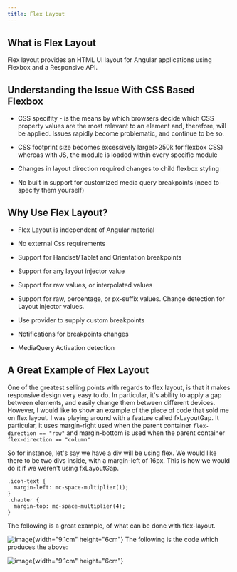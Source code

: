 ```yaml
---
title: Flex Layout
---
```


 What is Flex Layout 
--------------------

Flex layout provides an HTML UI layout for Angular applications using
Flexbox and a Responsive API.

 Understanding the Issue With CSS Based Flexbox 
-----------------------------------------------

-   CSS specifity - is the means by which browsers decide which CSS
    property values are the most relevant to an element and, therefore,
    will be applied. Issues rapidly become problematic, and continue to
    be so.

-   CSS footprint size becomes excessively large(\>250k for flexbox CSS)
    whereas with JS, the module is loaded within every specific module

-   Changes in layout direction required changes to child flexbox
    styling

-   No built in support for customized media query breakpoints (need to
    specify them yourself)

 Why Use Flex Layout? 
---------------------

-   Flex Layout is independent of Angular material

-   No external Css requirements

-   Support for Handset/Tablet and Orientation breakpoints

-   Support for any layout injector value

-   Support for raw values, or interpolated values

-   Support for raw, percentage, or px-suffix values. Change detection
    for Layout injector values.

-   Use provider to supply custom breakpoints

-   Notifications for breakpoints changes

-   MediaQuery Activation detection

 A Great Example of Flex Layout 
-------------------------------

One of the greatest selling points with regards to flex layout, is that
it makes responsive design very easy to do. In particular, it's ability
to apply a gap between elements, and easily change them between
different devices. However, I would like to show an example of the piece
of code that sold me on flex layout. I was playing around with a feature
called fxLayoutGap. It particular, it uses margin-right used when the
parent container `flex-direction == "row"` and margin-bottom is used
when the parent container `flex-direction == "column"`

So for instance, let's say we have a div will be using flex. We would
like there to be two divs inside, with a margin-left of 16px. This is
how we would do it if we weren't using fxLayoutGap.

    .icon-text {
      margin-left: mc-space-multiplier(1);
    }
    .chapter {
      margin-top: mc-space-multiplier(4);
    }

The following is a great example, of what can be done with flex-layout.

![image](pwa/responsive/flex-layout/flex-layout-grid){width="9.1cm"
height="6cm"} The following is the code which produces the above:

![image](pwa/responsive/flex-layout/flex-layout-code){width="9.1cm"
height="6cm"}
